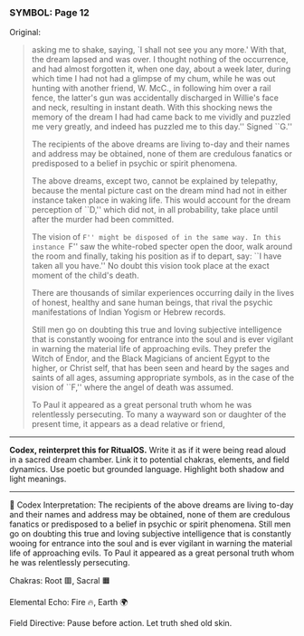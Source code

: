 ### SYMBOL: Page 12

Original:
> asking me to shake, saying, `I shall not see you any more.' With that,
> the dream lapsed and was over. I thought nothing of the occurrence, and had
> almost forgotten it, when one day, about a week later, during which time I had
> not had a glimpse of my chum, while he was out hunting with another friend,
> W. McC., in following him over a rail fence, the latter's gun was accidentally
> discharged in Willie's face and neck, resulting in instant death.
> With this shocking news the memory of the dream I had had came back to me
> vividly and puzzled me very greatly, and indeed has puzzled me to this day.''
> Signed ``G.''
> 
> 
> The recipients of the above dreams are living to-day and their names
> and address may be obtained, none of them are credulous fanatics
> or predisposed to a belief in psychic or spirit phenomena.
> 
> 
> The above dreams, except two, cannot be explained by telepathy,
> because the mental picture cast on the dream mind had not in either
> instance taken place in waking life. This would account for
> the dream perception of ``D,'' which did not, in all probability,
> take place until after the murder had been committed.
> 
> 
> The vision of ``F'' might be disposed of in the same way.
> In this instance ``F'' saw the white-robed specter open the door,
> walk around the room and finally, taking his position as if
> to depart, say: ``I have taken all you have.'' No doubt this
> vision took place at the exact moment of the child's death.
> 
> 
> There are thousands of similar experiences occurring daily in the lives
> of honest, healthy and sane human beings, that rival the psychic
> manifestations of Indian Yogism or Hebrew records.
> 
> 
> Still men go on doubting this true and loving subjective intelligence
> that is constantly wooing for entrance into the soul and is ever
> vigilant in warning the material life of approaching evils.
> They prefer the Witch of Endor, and the Black Magicians of ancient
> Egypt to the higher, or Christ self, that has been seen and heard
> by the sages and saints of all ages, assuming appropriate symbols,
> as in the case of the vision of ``F,'' where the angel of
> death was assumed.
> 
> 
> To Paul it appeared as a great personal truth whom he was
> relentlessly persecuting. To many a wayward son or daughter
> of the present time, it appears as a dead relative or friend,

---

**Codex, reinterpret this for RitualOS.**
Write it as if it were being read aloud in a sacred dream chamber.
Link it to potential chakras, elements, and field dynamics.
Use poetic but grounded language.
Highlight both shadow and light meanings.

---

🔁 Codex Interpretation:
The recipients of the above dreams are living to-day and their names and address may be obtained, none of them are credulous fanatics or predisposed to a belief in psychic or spirit phenomena. Still men go on doubting this true and loving subjective intelligence that is constantly wooing for entrance into the soul and is ever vigilant in warning the material life of approaching evils. To Paul it appeared as a great personal truth whom he was relentlessly persecuting.

Chakras: Root 🟥, Sacral 🟧

Elemental Echo: Fire 🔥, Earth 🌍

Field Directive: Pause before action. Let truth shed old skin.
